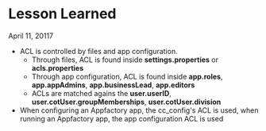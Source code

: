# Lesson Learned

April 11, 20117
- ACL is controlled by files and app configuration.
   - Through files, ACL is found inside __settings.properties__ or __acls.properties__
   - Through app configuration, ACL is found inside __app.roles__, __app.appAdmins__, __app.businessLead__, __app.editors__
   - ACLs are matched agains the __user.userID__, __user.cotUser.groupMemberships__, __user.cotUser.division__
- When configuring an Appfactory app, the cc_config's ACL is used, when running an Appfactory app, the app configuration ACL is used
